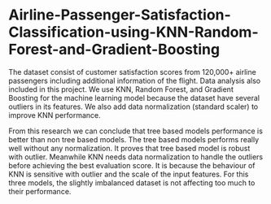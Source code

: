 # Airline-Passenger-Satisfaction-Classification-using-KNN-Random-Forest-and-Gradient-Boosting
The dataset consist of customer satisfaction scores from 120,000+ airline passengers including additional information of the flight.
Data analysis also included in this project. We use KNN, Random Forest, and Gradient Boosting for the machine learning model because the dataset have several outliers in its features.
We also add data normalization (standard scaler) to improve KNN performance.

From this research we can conclude that tree based models performance is better than non tree based models. The tree based models performs really well without any normalization. It proves that tree based model is robust with outlier. Meanwhile KNN needs data normalization to handle the outliers before achieving the best evaluation score. It is because the behaviour of KNN is sensitive with outlier and the scale of the input features. For this three models, the slightly imbalanced dataset is not affecting too much to their performance.

